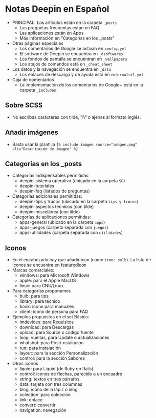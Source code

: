 # Notas Deepin en Español
* PRINCIPAL: Los artículos están en la carpeta `_posts`
  - Las preguntas frecuentas están en FAQ
  - Las aplicaciones están en Apps
  - Más información en "Categorías en los _posts"
* Otras páginas especiales
  - Los comentarios de Google se activan en `config.yml`
  - El software de Deepin se encuentra en `_dsoftwares`
  - Los fondos de pantalla se encuentran en `_wallpapers`
  - Los atajos de comandos está en `_cheat_sheet`
* Los datos y la navegación se encuentra en `_data`
  - Los enlaces de descarga y de ayuda está en `externalurl.yml`
* Caja de comentarios
  - La implementación de los comentarios de Google+ está en la carpeta `_includes`

## Sobre SCSS
- No escribas caracteres con tilde, "ñ" o ajenas al formato inglés.

## Añadir imágenes
* Basta usar la plantilla `{% include imagen source="imagen.png" alt="Descripción de imagen" %}`

## Categorías en los _posts
* Categorías indispensables permitidas:
	- deepin-sistema operativo (ubicado en la carpeta `SO`)
	- deepin-tutoriales
  - deepin-faq (listados de preguntas)
* Categorías adicionales permitidas:
	- deepin-tips y trucos (ubicado en la carpeta `tips y trucos`)
	- deepin-aspectos técnicos (con tilde)
  - deepin-miscelánea (con tilde)
* Categorías de aplicaciones permitidas:
	- apps-general (ubicado en la carpeta `apps`)
	- apps-juegos (carpeta separada con `juegos`)
	- apps-utilidades (carpeta separada con `utilidades`)

## Iconos
* En el encabezado hay que añadir icon (como `icon: bulb`). La lista de iconos se encuentra en featuredicon
* Marcas comerciales:
  - windows: para Microsoft Windows
  - apple: para el Apple MacOS
  - linux: para GNU/Linux
* Para categorías proponemos
  - bulb: para tips
  - library: para técnico
  - book: icono para manuales
  - client: icono de persona para FAQ
* Ejemplos propuestos en el set Básico:
  - imdevices: para Requisitos
  - download: para Descargas
  - upload: para Source o código fuente
  - loop: vueltas, para Update o actualizaciones
  - whatshot: para Posti-nstalación
  - run: para instalación
  - layout: para la sección Personalización
  - control: para la sección Sabores
* Otros iconos
  - liquid: para Liquid (de Ruby on Rails)
  - control: iconos de flechas, parecido a un encuadre
  - string: textos en tres párrafos
  - data: tarjeta con tres columnas
  - blog: icono de la lápiz o blog
  - colection: para colección
  - link: enlace
  - convert: convertir
  - navigation: navegación
